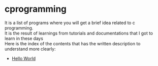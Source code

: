 # cprogramming
It is a list of programs where you will get a brief idea related to c programming.
<br>
It is the result of  learnings from tutorials and documentations that I got to learn in these days
<br>
Here is the index of the contents that has the written description to understand more clearly:<br>
<ul>
    <li><a href="https://swarupsahu.hashnode.dev/creating-a-simple-c-program-in-the-code-editor">Hello World</a></li>
</ul>

